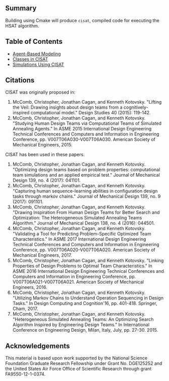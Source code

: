 ## Summary
Building using Cmake will produce ``cisat``, compiled code for executing the HSAT algorithm.

## Table of Contents
* [Agent-Based Modeling]()
* [Classes in CISAT]()
* [Simulations Using CISAT]()

## Citations
CISAT was originally proposed in:
1. McComb, Christopher, Jonathan Cagan, and Kenneth Kotovsky. "Lifting the Veil: Drawing insights about design teams from a cognitively-inspired computational model." Design Studies 40 (2015): 119-142.
2. McComb, Christopher, Jonathan Cagan, and Kenneth Kotovsky. "Studying Human Design Teams via Computational Teams of Simulated Annealing Agents." In ASME 2015 International Design Engineering Technical Conferences and Computers and Information in Engineering Conference, pp. V007T06A030-V007T06A030. American Society of Mechanical Engineers, 2015.

CISAT has been used in these papers.
1. McComb, Christopher, Jonathan Cagan, and Kenneth Kotovsky. "Optimizing design teams based on problem properties: computational team simulations and an applied empirical test." Journal of Mechanical Design 139, no. 4 (2017): 041101.
2. McComb, Christopher, Jonathan Cagan, and Kenneth Kotovsky. "Capturing human sequence-learning abilities in configuration design tasks through markov chains." Journal of Mechanical Design 139, no. 9 (2017): 091101.
3. McComb, Christopher, Jonathan Cagan, and Kenneth Kotovsky. "Drawing Inspiration From Human Design Teams for Better Search and Optimization: The Heterogeneous Simulated Annealing Teams Algorithm." Journal of Mechanical Design 138, no. 4 (2016): 044501.
4. McComb, Christopher, Jonathan Cagan, and Kenneth Kotovsky. "Validating a Tool for Predicting Problem-Specific Optimized Team Characteristics." In ASME 2017 International Design Engineering Technical Conferences and Computers and Information in Engineering Conference, pp. V007T06A020-V007T06A020. American Society of Mechanical Engineers, 2017.
5. McComb, Christopher, Jonathan Cagan, and Kenneth Kotovsky. "Linking Properties of Design Problems to Optimal Team Characteristics." In ASME 2016 International Design Engineering Technical Conferences and Computers and Information in Engineering Conference, pp. V007T06A021-V007T06A021. American Society of Mechanical Engineers, 2016.
6. McComb, Christopher, Jonathan Cagan, and Kenneth Kotovsky. "Utilizing Markov Chains to Understand Operation Sequencing in Design Tasks." In Design Computing and Cognition'16, pp. 401-418. Springer, Cham, 2017.
7. McComb, Christopher, Jonathan Cagan, and Kenneth Kotovsky. "Heterogeneous Simulated Annealing Teams: An Optimizing Search Algorithm Inspired by Engineering Design Teams." In International Conference on Engineering Design, Milan, Italy, July, pp. 27-30. 2015.

## Acknowledgements
This material is based upon work supported by the National Science Foundation Graduate Research Fellowship under Grant No. DGE125252 and the United States Air Force Office of Scientific Research through grant FA9550-12-1-0374.
